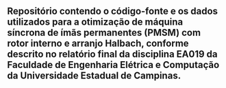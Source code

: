 ## Repositório contendo o código-fonte e os dados utilizados para a otimização de máquina síncrona de ímãs permanentes (PMSM) com rotor interno e arranjo Halbach, conforme descrito no relatório final da disciplina EA019 da Faculdade de Engenharia Elétrica e Computação da Universidade Estadual de Campinas.
